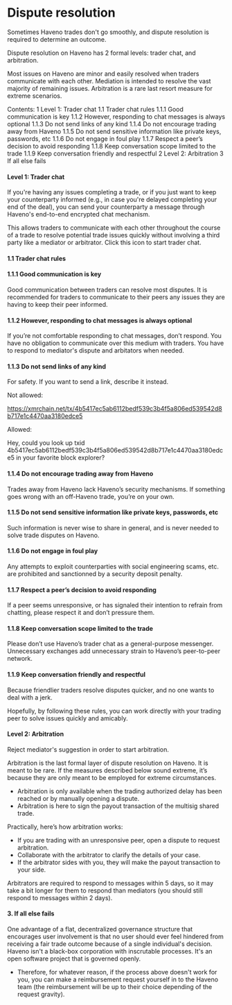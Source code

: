 # Dispute resolution

Sometimes Haveno trades don't go smoothly, and dispute resolution is required to determine an outcome.

Dispute resolution on Haveno has 2 formal levels: trader chat, and arbitration.

Most issues on Haveno are minor and easily resolved when traders communicate with each other. Mediation is intended to resolve the vast majority of remaining issues. Arbitration is a rare last resort measure for extreme scenarios.

Contents:
    1 Level 1: Trader chat
        1.1 Trader chat rules
            1.1.1 Good communication is key
            1.1.2 However, responding to chat messages is always optional
            1.1.3 Do not send links of any kind
            1.1.4 Do not encourage trading away from Haveno
            1.1.5 Do not send sensitive information like private keys, passwords, etc
            1.1.6 Do not engage in foul play
            1.1.7 Respect a peer’s decision to avoid responding
            1.1.8 Keep conversation scope limited to the trade
            1.1.9 Keep conversation friendly and respectful
    2 Level 2: Arbitration
    3 If all else fails


#### Level 1: Trader chat

If you're having any issues completing a trade, or if you just want to keep your counterparty informed (e.g., in case you're delayed completing your end of the deal), you can send your counterparty a message through Haveno's end-to-end encrypted chat mechanism.

This allows traders to communicate with each other throughout the course of a trade to resolve potential trade issues quickly without involving a third party like a mediator or arbitrator.
Click this icon to start trader chat.

#### 1.1 Trader chat rules

#### 1.1.1 Good communication is key

Good communication between traders can resolve most disputes. It is recommended for traders to communicate to their peers any issues they are having to keep their peer informed.

#### 1.1.2 However, responding to chat messages is always optional

If you’re not comfortable responding to chat messages, don’t respond. You have no obligation to communicate over this medium with traders. You have to respond to mediator's dispute and arbitators when needed.

#### 1.1.3 Do not send links of any kind

For safety. If you want to send a link, describe it instead.

Not allowed:

https://xmrchain.net/tx/4b5417ec5ab6112bedf539c3b4f5a806ed539542d8b717e1c4470aa3180edce5

Allowed:

Hey, could you look up txid 4b5417ec5ab6112bedf539c3b4f5a806ed539542d8b717e1c4470aa3180edce5 in your favorite block explorer?

#### 1.1.4 Do not encourage trading away from Haveno
Trades away from Haveno lack Haveno’s security mechanisms. If something goes wrong with an off-Haveno trade, you’re on your own.

#### 1.1.5 Do not send sensitive information like private keys, passwords, etc
Such information is never wise to share in general, and is never needed to solve trade disputes on Haveno.

#### 1.1.6 Do not engage in foul play
Any attempts to exploit counterparties with social engineering scams, etc. are prohibited and sanctionned by a security deposit penalty.

#### 1.1.7 Respect a peer’s decision to avoid responding
If a peer seems unresponsive, or has signaled their intention to refrain from chatting, please respect it and don’t pressure them.

#### 1.1.8 Keep conversation scope limited to the trade
Please don’t use Haveno’s trader chat as a general-purpose messenger. Unnecessary exchanges add unnecessary strain to Haveno’s peer-to-peer network.

#### 1.1.9 Keep conversation friendly and respectful
Because friendlier traders resolve disputes quicker, and no one wants to deal with a jerk.

Hopefully, by following these rules, you can work directly with your trading peer to solve issues quickly and amicably.

#### Level 2: Arbitration
Reject mediator's suggestion in order to start arbitration.

Arbitration is the last formal layer of dispute resolution on Haveno. It is meant to be rare. If the measures described below sound extreme, it’s because they are only meant to be employed for extreme circumstances.

- Arbitration is only available when the trading authorized delay has been reached or by manually opening a dispute.
- Arbitration is here to sign the payout transaction of the multisig shared trade.

Practically, here’s how arbitration works:
- If you are trading with an unresponsive peer, open a dispute to request arbitration.
- Collaborate with the arbitrator to clarify the details of your case.
- If the arbitrator sides with you, they will make the payout transaction to your side.

Arbitrators are required to respond to messages within 5 days, so it may take a bit longer for them to respond than mediators (you should still respond to messages within 2 days).

#### 3. If all else fails

One advantage of a flat, decentralized governance structure that encourages user involvement is that no user should ever feel hindered from receiving a fair trade outcome because of a single individual's decision. Haveno isn't a black-box corporation with inscrutable processes. It's an open software project that is governed openly.

- Therefore, for whatever reason, if the process above doesn't work for you, you can make a reimbursement request yourself in to the Haveno team (the reimbursement will be up to their choice depending of the request gravity).
